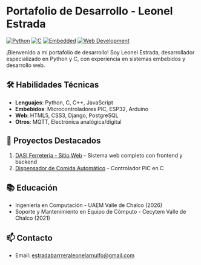 # Portafolio de Desarrollo - Leonel Estrada

[![Python](https://img.shields.io/badge/Python-3776AB?style=for-the-badge&logo=python&logoColor=white)]()
[![C](https://img.shields.io/badge/C-00599C?style=for-the-badge&logo=c&logoColor=white)]()
[![Embedded](https://img.shields.io/badge/Embedded-000000?style=for-the-badge&logo=arduino&logoColor=white)]()
[![Web Development](https://img.shields.io/badge/Web-Development-6DB33F?style=for-the-badge&logo=html5&logoColor=white)]()

¡Bienvenido a mi portafolio de desarrollo! Soy Leonel Estrada, desarrollador especializado en Python y C, con experiencia en sistemas embebidos y desarrollo web.

## 🛠 Habilidades Técnicas

- **Lenguajes**: Python, C, C++, JavaScript
- **Embebidos**: Microcontroladores PIC, ESP32, Arduino
- **Web**: HTML5, CSS3, Django, PostgreSQL
- **Otros**: MQTT, Electrónica analógica/digital

## 🌟 Proyectos Destacados

1. [DASI Ferreteria - Sitio Web](projects/dasi-ferreteria) - Sistema web completo con frontend y backend
2. [Dispensador de Comida Automático](projects/dispensador-comida) - Controlador PIC en C


## 📚 Educación

- Ingeniería en Computación - UAEM Valle de Chalco (2026)
- Soporte y Mantenimiento en Equipo de Cómputo - Cecytem Valle de Chalco (2021)

## 📫 Contacto

- Email: [estradabarrreraleonelarnulfo@gmail.com](mailto:estradabarrreraleonelarnulfo@gmail.com)
